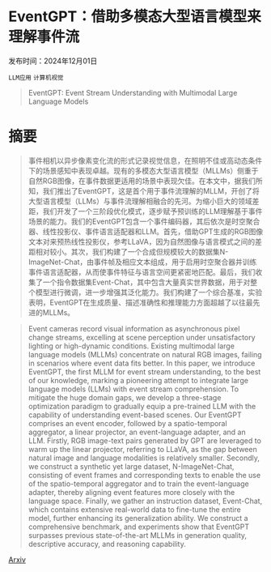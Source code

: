 # EventGPT：借助多模态大型语言模型来理解事件流

发布时间：2024年12月01日

`LLM应用` `计算机视觉`

> EventGPT: Event Stream Understanding with Multimodal Large Language Models

# 摘要

> 事件相机以异步像素变化流的形式记录视觉信息，在照明不佳或高动态条件下的场景感知中表现卓越。现有的多模态大型语言模型（MLLMs）侧重于自然RGB图像，在事件数据更适用的场景中表现欠佳。在本文中，据我们所知，我们推出了EventGPT，这是首个用于事件流理解的MLLM，开创了将大型语言模型（LLMs）与事件流理解相融合的先河。为缩小巨大的领域差距，我们开发了一个三阶段优化模式，逐步赋予预训练的LLM理解基于事件场景的能力。我们的EventGPT包含一个事件编码器，其后依次是时空聚合器、线性投影仪、事件语言适配器和LLM。首先，借助GPT生成的RGB图像文本对来预热线性投影仪，参考LLaVA，因为自然图像与语言模式之间的差距相对较小。其次，我们构建了一个合成但规模较大的数据集N-ImageNet-Chat，由事件帧及相应文本组成，用于启用时空聚合器并训练事件语言适配器，从而使事件特征与语言空间更紧密地匹配。最后，我们收集了一个指令数据集Event-Chat，其中包含大量真实世界数据，用于对整个模型进行微调，进一步增强其泛化能力。我们构建了一个综合基准，实验表明，EventGPT在生成质量、描述准确性和推理能力方面超越了以往最先进的MLLMs。

> Event cameras record visual information as asynchronous pixel change streams, excelling at scene perception under unsatisfactory lighting or high-dynamic conditions. Existing multimodal large language models (MLLMs) concentrate on natural RGB images, failing in scenarios where event data fits better. In this paper, we introduce EventGPT, the first MLLM for event stream understanding, to the best of our knowledge, marking a pioneering attempt to integrate large language models (LLMs) with event stream comprehension. To mitigate the huge domain gaps, we develop a three-stage optimization paradigm to gradually equip a pre-trained LLM with the capability of understanding event-based scenes. Our EventGPT comprises an event encoder, followed by a spatio-temporal aggregator, a linear projector, an event-language adapter, and an LLM. Firstly, RGB image-text pairs generated by GPT are leveraged to warm up the linear projector, referring to LLaVA, as the gap between natural image and language modalities is relatively smaller. Secondly, we construct a synthetic yet large dataset, N-ImageNet-Chat, consisting of event frames and corresponding texts to enable the use of the spatio-temporal aggregator and to train the event-language adapter, thereby aligning event features more closely with the language space. Finally, we gather an instruction dataset, Event-Chat, which contains extensive real-world data to fine-tune the entire model, further enhancing its generalization ability. We construct a comprehensive benchmark, and experiments show that EventGPT surpasses previous state-of-the-art MLLMs in generation quality, descriptive accuracy, and reasoning capability.

[Arxiv](https://arxiv.org/abs/2412.00832)